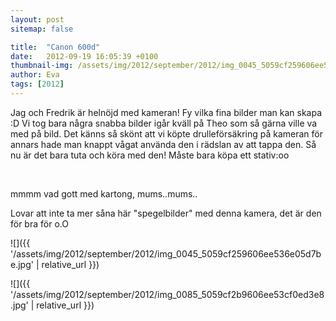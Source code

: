 ```yaml
---
layout: post
sitemap: false

title:  "Canon 600d"
date:   2012-09-19 16:05:39 +0100
thumbnail-img: /assets/img/2012/september/2012/img_0045_5059cf259606ee536e05d7be.jpg
author: Eva
tags: [2012]
---
```


Jag och Fredrik är helnöjd med kameran! Fy vilka fina bilder man kan skapa :D Vi tog bara några snabba bilder igår kväll på Theo som så gärna ville va med på bild. Det känns så skönt att vi köpte drulleförsäkring på kameran för annars hade man knappt vågat använda den i rädslan av att tappa den. Så nu är det bara tuta och köra med den! Måste bara köpa ett stativ:oo




 




mmmm vad gott med kartong, mums..mums..







Lovar att inte ta mer såna här "spegelbilder" med denna kamera, det är den för bra för o.O

![]({{ '/assets/img/2012/september/2012/img_0045_5059cf259606ee536e05d7be.jpg'  | relative_url }})

![]({{ '/assets/img/2012/september/2012/img_0085_5059cf2b9606ee53cf0ed3e8.jpg'  | relative_url }})

